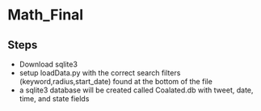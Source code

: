 # Math_Final

## Steps
* Download sqlite3
* setup loadData.py with the correct search filters (keyword,radius,start_date) found at the bottom of the file
* a sqlite3 database will be created called Coalated.db with tweet, date, time, and state fields
